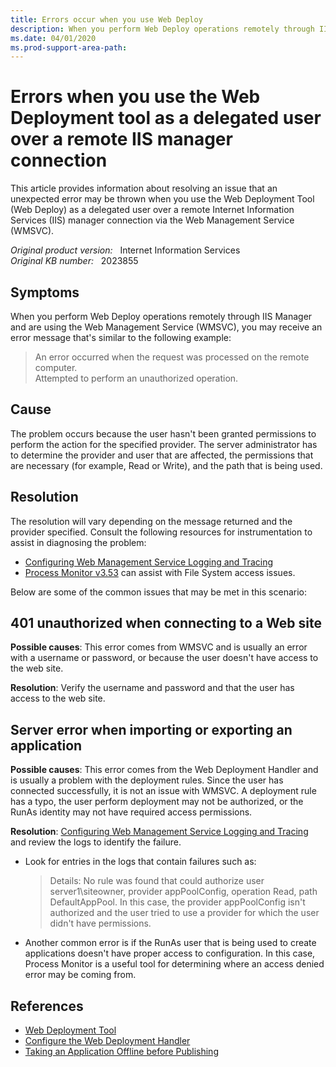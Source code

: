 ```yaml
---
title: Errors occur when you use Web Deploy
description: When you perform Web Deploy operations remotely through IIS Manager and are using the Web Management Service (WMSVC), you may receive an error message.
ms.date: 04/01/2020
ms.prod-support-area-path: 
---
```

# Errors when you use the Web Deployment tool as a delegated user over a remote IIS manager connection

This article provides information about resolving an issue that an unexpected error may be thrown when you use the Web Deployment Tool (Web Deploy) as a delegated user over a remote Internet Information Services (IIS) manager connection via the Web Management Service (WMSVC).

_Original product version:_ &nbsp; Internet Information Services  
_Original KB number:_ &nbsp; 2023855

## Symptoms

When you perform Web Deploy operations remotely through IIS Manager and are using the Web Management Service (WMSVC), you may receive an error message that's similar to the following example:

> An error occurred when the request was processed on the remote computer.  
> Attempted to perform an unauthorized operation.

## Cause

The problem occurs because the user hasn't been granted permissions to perform the action for the specified provider. The server administrator has to determine the provider and user that are affected, the permissions that are necessary (for example, Read or Write), and the path that is being used.  

## Resolution

The resolution will vary depending on the message returned and the provider specified. Consult the following resources for instrumentation to assist in diagnosing the problem:

- [Configuring Web Management Service Logging and Tracing](/previous-versions/windows/it-pro/windows-server-2008-R2-and-2008/ee461173(v=ws.10))
- [Process Monitor v3.53](/sysinternals/downloads/procmon) can assist with File System access issues.

Below are some of the common issues that may be met in this scenario:  

## 401 unauthorized when connecting to a Web site

**Possible causes**: This error comes from WMSVC and is usually an error with a username or password, or because the user doesn't have access to the web site.

**Resolution**: Verify the username and password and that the user has access to the web site.

## Server error when importing or exporting an application

**Possible causes**: This error comes from the Web Deployment Handler and is usually a problem with the deployment rules. Since the user has connected successfully, it is not an issue with WMSVC. A deployment rule has a typo, the user perform deployment may not be authorized, or the RunAs identity may not have required access permissions.

**Resolution**: [Configuring Web Management Service Logging and Tracing](/previous-versions/windows/it-pro/windows-server-2008-R2-and-2008/ee461173(v=ws.10)) and review the logs to identify the failure.

- Look for entries in the logs that contain failures such as:

    > Details: No rule was found that could authorize user server1\siteowner, provider appPoolConfig, operation Read, path DefaultAppPool. In this case, the provider appPoolConfig isn't authorized and the user tried to use a provider for which the user didn't have permissions.
- Another common error is if the RunAs user that is being used to create applications doesn't have proper access to configuration. In this case, Process Monitor is a useful tool for determining where an access denied error may be coming from.

## References

- [Web Deployment Tool](/previous-versions/windows/it-pro/windows-server-2008-R2-and-2008/dd568996(v=ws.10))
- [Configure the Web Deployment Handler](/iis/publish/using-web-deploy/configure-the-web-deployment-handler)
- [Taking an Application Offline before Publishing](/iis/publish/deploying-application-packages/taking-an-application-offline-before-publishing)
